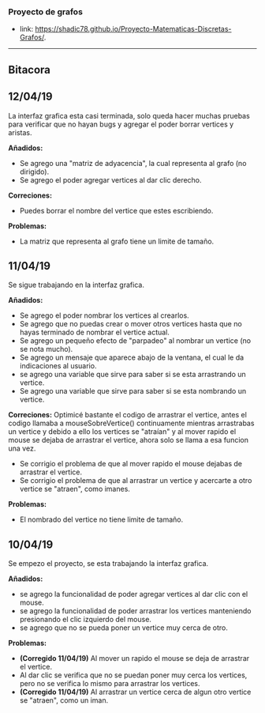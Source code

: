 ### Proyecto de grafos 
- link: https://shadic78.github.io/Proyecto-Matematicas-Discretas-Grafos/.
---

## Bitacora

## 12/04/19
La interfaz grafica esta casi terminada, solo queda hacer muchas pruebas para verificar que no hayan bugs y agregar el poder
borrar vertices y aristas.

**Añadidos:**
- Se agrego una "matriz de adyacencia", la cual representa al grafo (no dirigido).
- Se agrego el poder agregar vertices al dar clic derecho.

**Correciones:**
- Puedes borrar el nombre del vertice que estes escribiendo.


**Problemas:**
- La matriz que representa al grafo tiene un limite de tamaño.

## 11/04/19
Se sigue trabajando en la interfaz grafica.

**Añadidos:**
- Se agrego el poder nombrar los vertices al crearlos.
- Se agrego que no puedas crear o mover otros vertices hasta que no hayas terminado de nombrar el vertice actual.
- Se agrego un pequeño efecto de "parpadeo" al nombrar un vertice (no se nota mucho).
- Se agrego un mensaje que aparece abajo de la ventana, el cual le da indicaciones al usuario.
- se agrego una variable que sirve para saber si se esta arrastrando un vertice.
- Se agrego una variable que sirve para saber si se esta nombrando un vertice.

**Correciones:**
Optimicé bastante el codigo de arrastrar el vertice, antes el codigo llamaba a mouseSobreVertice() continuamente mientras arrastrabas un vertice
y debido a ello los vertices se "atraían" y al mover rapido el mouse se dejaba de arrastrar el vertice, ahora solo se llama a esa funcion una vez.
- Se corrigio el problema de que al mover rapido el mouse dejabas de arrastrar el vertice.
- Se corrigio el problema de que al arrastrar un vertice y acercarte a otro vertice se "atraen", como imanes.


**Problemas:**
- El nombrado del vertice no tiene limite de tamaño.

## 10/04/19
Se empezo el proyecto, se esta trabajando la interfaz grafica.

**Añadidos:**
- se agrego la funcionalidad de poder agregar vertices al dar clic con el mouse.
- se agrego la funcionalidad de poder arrastrar los vertices manteniendo presionando el clic izquierdo del mouse.
- se agrego que no se pueda poner un vertice muy cerca de otro.

**Problemas:**
- **(Corregido 11/04/19)** Al mover un rapido el mouse se deja de arrastrar el vertice.
- Al dar clic se verifica que no se puedan poner muy cerca los vertices, pero no se verifica lo mismo para arrastrar los vertices.
- **(Corregido 11/04/19)** Al arrastrar un vertice cerca de algun otro vertice se "atraen", como un iman.
